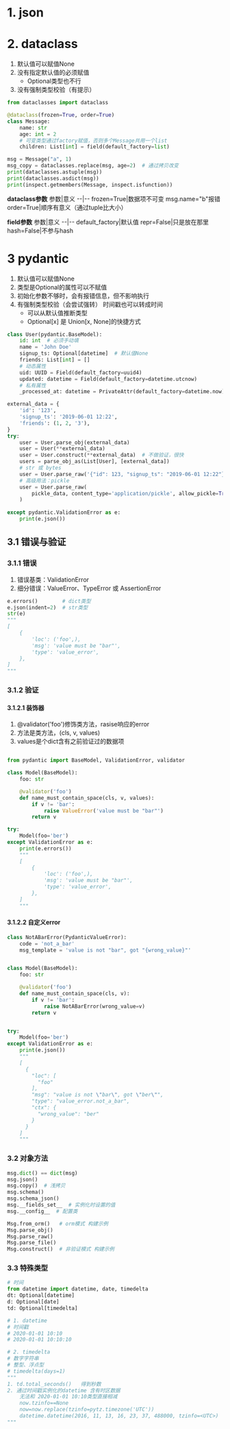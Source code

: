 # 1. json
# 2. dataclass
1. 默认值可以赋值None
2. 没有指定默认值的必须赋值
    - Optional类型也不行
3. 没有强制类型校验（有提示）
~~~python
from dataclasses import dataclass

@dataclass(frozen=True, order=True)
class Message:
    name: str
    age: int = 2
    # 可变类型通过factory赋值，否则多个Message共用一个list
    children: List[int] = field(default_factory=list)

msg = Message("a", 1)
msg_copy = dataclasses.replace(msg, age=2)  # 通过拷贝改变
print(dataclasses.astuple(msg))
print(dataclasses.asdict(msg))
print(inspect.getmembers(Message, inspect.isfunction))
~~~
**dataclass参数**
参数|意义
--|--
frozen=True|数据项不可变 msg.name="b"报错
order=True|顺序有意义（通过tuple比大小）

**field参数**
参数|意义
--|--
default_factory|默认值
repr=False|只是放在那里
hash=False|不参与hash
# 3 pydantic
1. 默认值可以赋值None
2. 类型是Optional的属性可以不赋值
3. 初始化参数不够时，会有报错信息，但不影响执行
3. 有强制类型校验（会尝试强转） 时间戳也可以转成时间
    - 可以从默认值推断类型
    - Optional[x] 是 Union[x, None]的快捷方式
~~~python
class User(pydantic.BaseModel):
    id: int  # 必须手动填
    name = 'John Doe'
    signup_ts: Optional[datetime]  # 默认值None
    friends: List[int] = []
    # 动态属性
    uid: UUID = Field(default_factory=uuid4)
    updated: datetime = Field(default_factory=datetime.utcnow)
    # 私有属性
    _processed_at: datetime = PrivateAttr(default_factory=datetime.now)

external_data = {
    'id': '123',
    'signup_ts': '2019-06-01 12:22',
    'friends': (1, 2, '3'),
}
try:
    user = User.parse_obj(external_data)
    user = User(**external_data)
    user = User.construct(**external_data)  # 不做验证，很快
    users = parse_obj_as(List[User], [external_data])
    # str 或 bytes
    user = User.parse_raw('{"id": 123, "signup_ts": "2019-06-01 12:22"}')
    # 高级用法：pickle
    user = User.parse_raw(
        pickle_data, content_type='application/pickle', allow_pickle=True
    )
    
except pydantic.ValidationError as e:
    print(e.json())
~~~
## 3.1 错误与验证
### 3.1.1 错误
1. 错误基类：ValidationError
2. 细分错误：ValueError、TypeError 或 AssertionError
~~~python
e.errors()        # dict类型
e.json(indent=2)  # str类型
str(e)
"""
[
    {
        'loc': ('foo',),
        'msg': 'value must be "bar"',
        'type': 'value_error',
    },
]
"""
~~~
### 3.1.2 验证
#### 3.1.2.1 装饰器
1. @validator('foo')修饰类方法，rasise响应的error
2. 方法是类方法，(cls, v, values)
3. values是个dict含有之前验证过的数据项
~~~python

from pydantic import BaseModel, ValidationError, validator

class Model(BaseModel):
    foo: str

    @validator('foo')
    def name_must_contain_space(cls, v, values):
        if v != 'bar':
            raise ValueError('value must be "bar"')
        return v

try:
    Model(foo='ber')
except ValidationError as e:
    print(e.errors())
    """
    [
        {
            'loc': ('foo',),
            'msg': 'value must be "bar"',
            'type': 'value_error',
        },
    ]
    """
~~~
#### 3.1.2.2 自定义error
~~~python
class NotABarError(PydanticValueError):
    code = 'not_a_bar'
    msg_template = 'value is not "bar", got "{wrong_value}"'


class Model(BaseModel):
    foo: str

    @validator('foo')
    def name_must_contain_space(cls, v):
        if v != 'bar':
            raise NotABarError(wrong_value=v)
        return v


try:
    Model(foo='ber')
except ValidationError as e:
    print(e.json())
    """
    [
      {
        "loc": [
          "foo"
        ],
        "msg": "value is not \"bar\", got \"ber\"",
        "type": "value_error.not_a_bar",
        "ctx": {
          "wrong_value": "ber"
        }
      }
    ]
    """
~~~

### 3.2 对象方法
~~~python
msg.dict() == dict(msg)
msg.json()
msg.copy()  # 浅拷贝
msg.schema()
msg.schema_json()
msg.__fields_set__  # 实例化时设置的值
msg.__config__  # 配置类

Msg.from_orm()   # orm模式 构建示例
Msg.parse_obj()
Msg.parse_raw()
Msg.parse_file()
Msg.construct()  # 非验证模式 构建示例
~~~
### 3.3 特殊类型
~~~python
# 时间
from datetime import datetime, date, timedelta
dt: Optional[datetime]
d: Optional[date]
td: Optional[timedelta]

# 1. datetime
# 时间戳
# 2020-01-01 10:10
# 2020-01-01 10:10:10

# 2. timedelta
# 数字字符串
# 整型、浮点型
# timedelta(days=1)
"""
1. td.total_seconds()   得到秒数
2. 通过时间戳实例化的datetime 含有时区数据
    无法和 2020-01-01 10:10类型直接相减
    now.tzinfo==None
    now=now.replace(tzinfo=pytz.timezone('UTC'))
    datetime.datetime(2016, 11, 13, 16, 23, 37, 488000, tzinfo=<UTC>)
"""
~~~